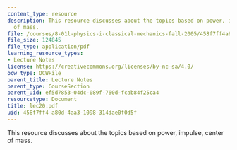 ```yaml
---
content_type: resource
description: This resource discusses about the topics based on power, impulse, center
  of mass.
file: /courses/8-01l-physics-i-classical-mechanics-fall-2005/458f7ff4a80d4aa31098314dae0f0d5f_lec20.pdf
file_size: 124845
file_type: application/pdf
learning_resource_types:
- Lecture Notes
license: https://creativecommons.org/licenses/by-nc-sa/4.0/
ocw_type: OCWFile
parent_title: Lecture Notes
parent_type: CourseSection
parent_uid: ef5d7853-04dc-089f-760d-fcab84f25ca4
resourcetype: Document
title: lec20.pdf
uid: 458f7ff4-a80d-4aa3-1098-314dae0f0d5f
---
```

This resource discusses about the topics based on power, impulse, center of mass.